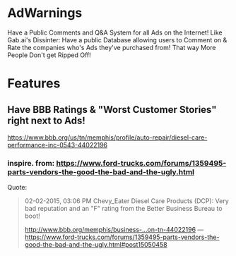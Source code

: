 # AdWarnings
Have a Public Comments and Q&amp;A System  for all Ads on the Internet! Like Gab.ai's Dissinter: Have a public Database allowing users to Comment on &amp; Rate the companies who's Ads they've purchased from! That way More People Don't get Ripped Off!

# Features
## Have BBB Ratings & "Worst Customer Stories" right next to Ads!
https://www.bbb.org/us/tn/memphis/profile/auto-repair/diesel-care-performance-inc-0543-44022196

### inspire. from: https://www.ford-trucks.com/forums/1359495-parts-vendors-the-good-the-bad-and-the-ugly.html

Quote:
>02-02-2015, 03:06 PM
>Chevy_Eater
>Diesel Care Products (DCP): Very bad reputation and an "F" rating from the Better Business Bureau to boot!
>
>http://www.bbb.org/memphis/business-...on-tn-44022196
—https://www.ford-trucks.com/forums/1359495-parts-vendors-the-good-the-bad-and-the-ugly.html#post15050458
